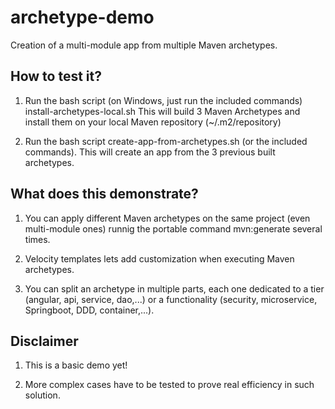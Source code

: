 # archetype-demo
Creation of a multi-module app from multiple Maven archetypes.

## How to test it?

1. Run the bash script (on Windows, just run the included commands) install-archetypes-local.sh
This will build 3 Maven Archetypes and install them on your local Maven repository (~/.m2/repository)

1. Run the bash script create-app-from-archetypes.sh (or the included commands).
This will create an app from the 3 previous built archetypes.

## What does this demonstrate?

1. You can apply different Maven archetypes on the same project (even multi-module ones) runnig the portable command mvn:generate several times.

1. Velocity templates lets add customization when executing Maven archetypes.

1. You can split an archetype in multiple parts, each one dedicated to a tier (angular, api, service, dao,...) or a functionality (security, microservice, Springboot, DDD, container,...).

## Disclaimer

1. This is a basic demo yet!

1. More complex cases have to be tested to prove real efficiency in such solution.
